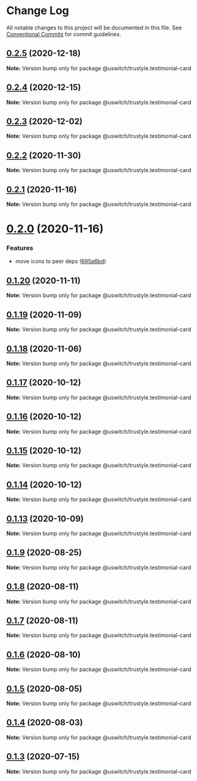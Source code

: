 # Change Log

All notable changes to this project will be documented in this file.
See [Conventional Commits](https://conventionalcommits.org) for commit guidelines.

## [0.2.5](https://github.com/uswitch/trustyle/compare/@uswitch/trustyle.testimonial-card@0.2.4...@uswitch/trustyle.testimonial-card@0.2.5) (2020-12-18)

**Note:** Version bump only for package @uswitch/trustyle.testimonial-card





## [0.2.4](https://github.com/uswitch/trustyle/compare/@uswitch/trustyle.testimonial-card@0.2.3...@uswitch/trustyle.testimonial-card@0.2.4) (2020-12-15)

**Note:** Version bump only for package @uswitch/trustyle.testimonial-card





## [0.2.3](https://github.com/uswitch/trustyle/compare/@uswitch/trustyle.testimonial-card@0.2.2...@uswitch/trustyle.testimonial-card@0.2.3) (2020-12-02)

**Note:** Version bump only for package @uswitch/trustyle.testimonial-card





## [0.2.2](https://github.com/uswitch/trustyle/compare/@uswitch/trustyle.testimonial-card@0.2.1...@uswitch/trustyle.testimonial-card@0.2.2) (2020-11-30)

**Note:** Version bump only for package @uswitch/trustyle.testimonial-card






## [0.2.1](https://github.com/uswitch/trustyle/compare/@uswitch/trustyle.testimonial-card@0.2.0...@uswitch/trustyle.testimonial-card@0.2.1) (2020-11-16)

**Note:** Version bump only for package @uswitch/trustyle.testimonial-card





# [0.2.0](https://github.com/uswitch/trustyle/compare/@uswitch/trustyle.testimonial-card@0.1.20...@uswitch/trustyle.testimonial-card@0.2.0) (2020-11-16)


### Features

* move icons to peer deps ([695a6bd](https://github.com/uswitch/trustyle/commit/695a6bd))





## [0.1.20](https://github.com/uswitch/trustyle/compare/@uswitch/trustyle.testimonial-card@0.1.19...@uswitch/trustyle.testimonial-card@0.1.20) (2020-11-11)

**Note:** Version bump only for package @uswitch/trustyle.testimonial-card





## [0.1.19](https://github.com/uswitch/trustyle/compare/@uswitch/trustyle.testimonial-card@0.1.18...@uswitch/trustyle.testimonial-card@0.1.19) (2020-11-09)

**Note:** Version bump only for package @uswitch/trustyle.testimonial-card





## [0.1.18](https://github.com/uswitch/trustyle/compare/@uswitch/trustyle.testimonial-card@0.1.17...@uswitch/trustyle.testimonial-card@0.1.18) (2020-11-06)

**Note:** Version bump only for package @uswitch/trustyle.testimonial-card





## [0.1.17](https://github.com/uswitch/trustyle/compare/@uswitch/trustyle.testimonial-card@0.1.15...@uswitch/trustyle.testimonial-card@0.1.17) (2020-10-12)

**Note:** Version bump only for package @uswitch/trustyle.testimonial-card





## [0.1.16](https://github.com/uswitch/trustyle/compare/@uswitch/trustyle.testimonial-card@0.1.15...@uswitch/trustyle.testimonial-card@0.1.16) (2020-10-12)

**Note:** Version bump only for package @uswitch/trustyle.testimonial-card





## [0.1.15](https://github.com/uswitch/trustyle/compare/@uswitch/trustyle.testimonial-card@0.1.13...@uswitch/trustyle.testimonial-card@0.1.15) (2020-10-12)

**Note:** Version bump only for package @uswitch/trustyle.testimonial-card





## [0.1.14](https://github.com/uswitch/trustyle/compare/@uswitch/trustyle.testimonial-card@0.1.13...@uswitch/trustyle.testimonial-card@0.1.14) (2020-10-12)

**Note:** Version bump only for package @uswitch/trustyle.testimonial-card





## [0.1.13](https://github.com/uswitch/trustyle/compare/@uswitch/trustyle.testimonial-card@0.1.12...@uswitch/trustyle.testimonial-card@0.1.13) (2020-10-09)

**Note:** Version bump only for package @uswitch/trustyle.testimonial-card






## [0.1.9](https://github.com/uswitch/trustyle/compare/@uswitch/trustyle.testimonial-card@0.1.8...@uswitch/trustyle.testimonial-card@0.1.9) (2020-08-25)

**Note:** Version bump only for package @uswitch/trustyle.testimonial-card





## [0.1.8](https://github.com/uswitch/trustyle/compare/@uswitch/trustyle.testimonial-card@0.1.7...@uswitch/trustyle.testimonial-card@0.1.8) (2020-08-11)

**Note:** Version bump only for package @uswitch/trustyle.testimonial-card





## [0.1.7](https://github.com/uswitch/trustyle/compare/@uswitch/trustyle.testimonial-card@0.1.6...@uswitch/trustyle.testimonial-card@0.1.7) (2020-08-11)

**Note:** Version bump only for package @uswitch/trustyle.testimonial-card





## [0.1.6](https://github.com/uswitch/trustyle/compare/@uswitch/trustyle.testimonial-card@0.1.3...@uswitch/trustyle.testimonial-card@0.1.6) (2020-08-10)

**Note:** Version bump only for package @uswitch/trustyle.testimonial-card





## [0.1.5](https://github.com/uswitch/trustyle/compare/@uswitch/trustyle.testimonial-card@0.1.3...@uswitch/trustyle.testimonial-card@0.1.5) (2020-08-05)

**Note:** Version bump only for package @uswitch/trustyle.testimonial-card





## [0.1.4](https://github.com/uswitch/trustyle/compare/@uswitch/trustyle.testimonial-card@0.1.3...@uswitch/trustyle.testimonial-card@0.1.4) (2020-08-03)

**Note:** Version bump only for package @uswitch/trustyle.testimonial-card





## [0.1.3](https://github.com/uswitch/trustyle/compare/@uswitch/trustyle.testimonial-card@0.1.2...@uswitch/trustyle.testimonial-card@0.1.3) (2020-07-15)

**Note:** Version bump only for package @uswitch/trustyle.testimonial-card
